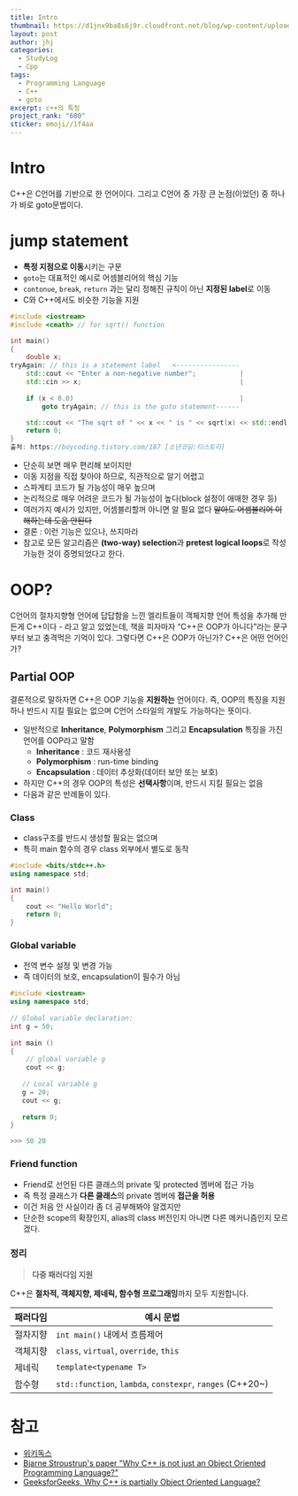 ```yaml
---
title: Intro
thumbnail: https://d1jnx9ba8s6j9r.cloudfront.net/blog/wp-content/uploads/2019/08/Object-Oriented-Programming-in-C-1.jpg
layout: post
author: jhj
categories:
  - StudyLog
  - Cpp
tags:
  - Programming Language
  - C++
  - goto
excerpt: c++의 특징
project_rank: "680"
sticker: emoji//1f4aa
---
```


# Intro

C++은 C언어를 기반으로 한 언어이다. 그리고 C언어 중 가장 큰 논점(이었던) 중 하나가 바로 goto문법이다.

# jump statement

- **특정 지점으로 이동**시키는 구문
- `goto`는 대표적인 예시로 어셈블리어의 핵심 기능
- `contonue`, `break`, `return` 과는 달리 정해진 규칙이 아닌 **지정된 label**로 이동
- C와 C++에서도 비슷한 기능을 지원

```cpp
#include <iostream>
#include <cmath> // for sqrt() function

int main()
{
    double x;
tryAgain: // this is a statement label   <----------------
    std::cout << "Enter a non-negative number";           |
    std::cin >> x;                                        |
																													|
    if (x < 0.0)                                          |
        goto tryAgain; // this is the goto statement------

    std::cout << "The sqrt of " << x << " is " << sqrt(x) << std::endl;
    return 0;
}
출처: https://boycoding.tistory.com/187 [소년코딩:티스토리]
```

- 단순히 보면 매우 편리해 보이지만
- 이동 지점을 직접 찾아야 하므로, 직관적으로 알기 어렵고
- 스파게티 코드가 될 가능성이 매우 높으며
- 논리적으로 매우 어려운 코드가 될 가능성이 높다(block 설정이 애매한 경우 등)
- 여러가지 예시가 있지만, 어셈블리할꺼 아니면 알 필요 없다 ~~알아도 어셈블리어 이해하는데 도움 안된다~~
- 결론 : 이런 기능은 있으나, 쓰지마라
- 참고로 모든 알고리즘은 **(two-way) selection**과 **pretest logical loops**로 작성 가능한 것이 증명되었다고 한다.

# OOP?

C언어의 절차지향형 언어에 답답함을 느낀 엘리트들이 객체지향 언어 특성을 추가해 만든게 C++이다 - 라고 알고 있었는데, 책을 피자마자 “C++은 OOP가 아니다”라는 문구부터 보고 충격먹은 기억이 있다. 
그렇다면 C++은 OOP가 아닌가? C++은 어떤 언어인가?

## Partial OOP

결론적으로 말하자면 C++은 OOP 기능을 **지원하는** 언어이다. 즉, OOP의 특징을 지원하나 반드시 지킬 필요는 없으며 C언어 스타일의 개발도 가능하다는 뜻이다.

- 일반적으로 **Inheritance**, **Polymorphism** 그리고 **Encapsulation** 특징을 가진 언어를 OOP라고 말함
    - **Inheritance** : 코드 재사용성
    - **Polymorphism** : run-time binding
    - **Encapsulation** : 데이터 추상화(데이터 보안 또는 보호)
- 하지만 C++의 경우 OOP의 특성은 **선택사항**이며, 반드시 지킬 필요는 없음
- 다음과 같은 반례들이 있다.

### Class

- class구조를 반드시 생성할 필요는 없으며
- 특히 main 함수의 경우 class 외부에서 별도로 동작

```cpp
#include <bits/stdc++.h>
using namespace std;

int main()
{
    cout << "Hello World";
    return 0;
}
```

### Global variable

- 전역 변수 설정 및 변경 가능
- 즉 데이터의 보호, encapsulation이 필수가 아님

```cpp
#include <iostream>
using namespace std;
 
// Global variable declaration:
int g = 50;
 
int main () 
{
    // global variable g
    cout << g;
    
   // Local variable g
   g = 20;
   cout << g;
 
   return 0;
}

>>> 50 20
```

### Friend function

- Friend로 선언된 다른 클래스의 private 및 protected 멤버에 접근 가능
- 즉 특정 클래스가 **다른 클래스**의 private 멤버에 **접근을 허용**
- 이건 처음 안 사실이라 좀 더 공부해봐야 알겠지만
- 단순한 scope의 확장인지, alias의 class 버전인지 아니면 다른 메커니즘인지 모르겠다.

### 정리

> **다중 패러다임 지원**
> 

C++은 **절차적, 객체지향, 제네릭, 함수형 프로그래밍**까지 모두 지원합니다.

| 패러다임 | 예시 문법 |
| --- | --- |
| 절차지향 | `int main()` 내에서 흐름제어 |
| 객체지향 | `class`, `virtual`, `override`, `this` |
| 제네릭 | `template<typename T>` |
| 함수형 | `std::function`, `lambda`, `constexpr`, `ranges` (C++20~) |

# 참고

- [위키독스](https://wikidocs.net/25044)
- [Bjarne Stroustrup's paper "Why C++ is not just an Object Oriented Programming Language?"](https://www.stroustrup.com/oopsla.pdf)
- [GeeksforGeeks, Why C++ is partially Object Oriented Language?](https://www.geeksforgeeks.org/c-partially-object-oriented-language)